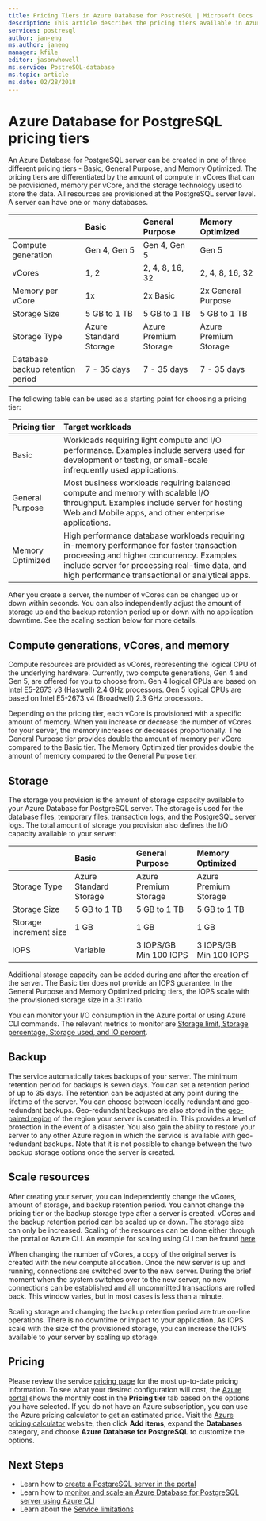 ```yaml
---
title: Pricing Tiers in Azure Database for PostreSQL | Microsoft Docs
description: This article describes the pricing tiers available in Azure Database for PostgreSQL
services: postresql
author: jan-eng
ms.author: janeng
manager: kfile
editor: jasonwhowell
ms.service: PostreSQL-database
ms.topic: article
ms.date: 02/28/2018
---
```


# Azure Database for PostgreSQL pricing tiers

An Azure Database for PostgreSQL server can be created in one of three different pricing tiers - Basic, General Purpose, and Memory Optimized. The pricing tiers are differentiated by the amount of compute in vCores that can be provisioned, memory per vCore, and the storage technology used to store the data. All resources are provisioned at the PostgreSQL server level. A server can have one or many databases.

|    | **Basic** | **General Purpose** | **Memory Optimized** |
|:---|:----------|:--------------------|:---------------------|
| Compute generation | Gen 4, Gen 5 | Gen 4, Gen 5 | Gen 5 |
| vCores | 1, 2 | 2, 4, 8, 16, 32 |2, 4, 8, 16, 32 |
| Memory per vCore | 1x | 2x Basic | 2x General Purpose |
| Storage Size | 5 GB to 1 TB | 5 GB to 1 TB | 5 GB to 1 TB |
| Storage Type | Azure Standard Storage | Azure Premium Storage | Azure Premium Storage |
| Database backup retention period | 7 - 35 days | 7 - 35 days | 7 - 35 days |

The following table can be used as a starting point for choosing a pricing tier:

| Pricing tier | Target workloads |
|:-------------|:-----------------|
| Basic | Workloads requiring light compute and I/O performance. Examples include servers used for development or testing, or small-scale infrequently used applications. |
| General Purpose | Most business workloads requiring balanced compute and memory with scalable I/O throughput.  Examples include server for hosting Web and Mobile apps, and other enterprise applications.|
| Memory Optimized | High performance database workloads requiring in-memory performance for faster transaction processing and higher concurrency. Examples include server for processing real-time data, and high performance transactional or analytical apps.|

After you create a server, the number of vCores can be changed up or down within seconds. You can also independently adjust the amount of storage up and the backup retention period up or down with no application downtime. See the scaling section below for more details.

## Compute generations, vCores, and memory

Compute resources are provided as vCores, representing the logical CPU of the underlying hardware. Currently, two compute generations, Gen 4 and Gen 5, are offered for you to choose from. Gen 4 logical CPUs are based on Intel E5-2673 v3 (Haswell) 2.4 GHz processors. Gen 5 logical CPUs are based on Intel E5-2673 v4 (Broadwell) 2.3 GHz processors.

Depending on the pricing tier, each vCore is provisioned with a specific amount of memory. When you increase or decrease the number of vCores for your server, the memory increases or decreases proportionally. The General Purpose tier provides double the amount of memory per vCore compared to the Basic tier. The Memory Optimized tier provides double the amount of memory compared to the General Purpose tier.

## Storage

The storage you provision is the amount of storage capacity available to your Azure Database for PostgreSQL server. The storage is used for the database files, temporary files, transaction logs, and the PostgreSQL server logs. The total amount of storage you provision also defines the I/O capacity available to your server:

|    | **Basic** | **General Purpose** | **Memory Optimized** |
|:---|:----------|:--------------------|:---------------------|
| Storage Type | Azure Standard Storage | Azure Premium Storage | Azure Premium Storage |
| Storage Size | 5 GB to 1 TB | 5 GB to 1 TB | 5 GB to 1 TB |
| Storage increment size | 1 GB | 1 GB | 1 GB |
| IOPS | Variable |3 IOPS/GB<br/>Min 100 IOPS | 3 IOPS/GB<br/>Min 100 IOPS |

Additional storage capacity can be added during and after the creation of the server. The Basic tier does not provide an IOPS guarantee. In the General Purpose and Memory Optimized pricing tiers, the IOPS scale with the provisioned storage size in a 3:1 ratio.

You can monitor your I/O consumption in the Azure portal or using Azure CLI commands. The relevant metrics to monitor are [Storage limit, Storage percentage, Storage used, and IO percent](concepts-monitoring.md).

## Backup

The service automatically takes backups of your server. The minimum retention period for backups is seven days. You can set a retention period of up to 35 days. The retention can be adjusted at any point during the lifetime of the server. You can choose between locally redundant and geo-redundant backups. Geo-redundant backups are also stored in the [geo-paired region](https://docs.microsoft.com/azure/best-practices-availability-paired-regions) of the region your server is created in. This provides a level of protection in the event of a disaster. You also gain the ability to restore your server to any other Azure region in which the service is available with geo-redundant backups. Note that it is not possible to change between the two backup storage options once the server is created.

## Scale resources

After creating your server, you can independently change the vCores, amount of storage, and backup retention period. You cannot change the pricing tier or the backup storage type after a server is created. vCores and the backup retention period can be scaled up or down. The storage size can only be increased. Scaling of the resources can be done either through the portal or Azure CLI. An example for scaling using CLI can be found [here](scripts/sample-scale-server-up-or-down.md).

When changing the number of vCores, a copy of the original server is created with the new compute allocation. Once the new server is up and running, connections are switched over to the new server. During the brief moment when the system switches over to the new server, no new connections can be established and all uncommitted transactions are rolled back. This window varies, but in most cases is less than a minute.

Scaling storage and changing the backup retention period are true on-line operations. There is no downtime or impact to your application. As IOPS scale with the size of the provisioned storage, you can increase the IOPS available to your server by scaling up storage.

## Pricing

Please review the service [pricing page](https://azure.microsoft.com/pricing/details/PostgreSQL/) for the most up-to-date pricing information. To see what your desired configuration will cost, the [Azure portal](https://portal.azure.com/#create/Microsoft.PostgreSQLServer) shows the monthly cost in the **Pricing tier** tab based on the options you have selected. If you do not have an Azure subscription, you can use the Azure pricing calculator to get an estimated price. Visit the [Azure pricing calculator](https://azure.microsoft.com/pricing/calculator/) website, then click **Add items**, expand the **Databases** category, and choose **Azure Database for PostgreSQL** to customize the options.

## Next Steps

- Learn how to [create a PostgreSQL server in the portal](tutorial-design-database-using-azure-portal.md)
- Learn how to [monitor and scale an Azure Database for PostgreSQL server using Azure CLI](scripts/sample-scale-server-up-or-down.md)
- Learn about the [Service limitations](concepts-limits.md)
